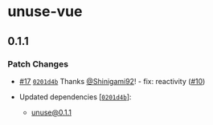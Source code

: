 # unuse-vue

## 0.1.1

### Patch Changes

- [#17](https://github.com/un-ts/unuse/pull/17) [`0201d4b`](https://github.com/un-ts/unuse/commit/0201d4bf2981c13e7b3f952dd217cc9f3413a379) Thanks [@Shinigami92](https://github.com/Shinigami92)! - fix: reactivity ([#10](https://github.com/un-ts/unuse/pull/10))

- Updated dependencies [[`0201d4b`](https://github.com/un-ts/unuse/commit/0201d4bf2981c13e7b3f952dd217cc9f3413a379)]:
  - unuse@0.1.1
